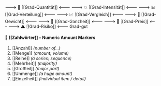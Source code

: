 ---> 🧮 [[Grad-Quantität]] <---
---> 💥 [[Grad-Intensität]] <---
---> 📊 [[Grad-Verteilung]] <---
---> 📈 [[Grad-Vergleich]] <---
---> 🧱 [[Grad-Gewicht]] <---
---> 🧩 [[Grad-Ganzheit]] <---
---> 💸 [[Grad-Preis]] <---
---> ⚠️ [[Grad-Risiko]] <---
Grad-gut






#### 🔢 [[Zahlwörter]] – Numeric Amount Markers
1) [[Anzahl]] *(number of…)*  
2) [[Menge]] *(amount; volume)*  
3) [[Reihe]] *(a series; sequence)*  
4) [[Mehrheit]] *(majority)*  
5) [[Großteil]] *(major part)*  
6) [[Unmenge]] *(a huge amount)*  
7) [[Einzelheit]] *(individual item / detail)*











